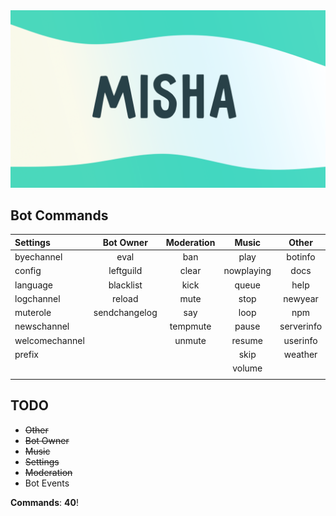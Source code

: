 <img src="../../assets/MishaDesign.png" alt="banner" />

## Bot Commands

|   Settings   |  Bot Owner  |  Moderation  |  Music   |  Other   |
|:-------------|:-----------:|:------------:|:--------:|:--------:|
| byechannel   |    eval     |     ban      |  play    | botinfo  |
| config       |  leftguild  |     clear    |nowplaying| docs     |
| language     |  blacklist  |     kick     |  queue   | help     |
| logchannel   |   reload    |     mute     |  stop    | newyear  |
| muterole     |sendchangelog|     say      |  loop    | npm      |
| newschannel  |             |     tempmute |  pause   |serverinfo|
|welcomechannel|             |     unmute   |  resume  | userinfo |
| prefix       |             |              |  skip    | weather  |
|              |             |              |  volume  |          |
|              |             |              |          |          |

## TODO
- ~~Other~~
- ~~Bot Owner~~
- ~~Music~~
- ~~Settings~~
- ~~Moderation~~
- Bot Events

**Commands**: **40**!
